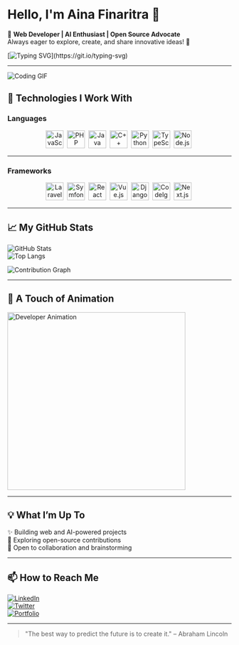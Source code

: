 # Hello, I'm Aina Finaritra 👋  

🌟 **Web Developer | AI Enthusiast | Open Source Advocate**  
Always eager to explore, create, and share innovative ideas! 🚀  

[![Typing SVG](https://readme-typing-svg.herokuapp.com?size=25&duration=3000&color=F72585&lines=Welcome+to+my+GitHub+Profile!;Passionate+about+Web+and+AI!;Open+to+Collaborations!)](https://git.io/typing-svg)

---

![Coding GIF](https://media.giphy.com/media/qgQUggAC3Pfv687qPC/giphy.gif)  

## 🔧 Technologies I Work With  

### Languages  
<div align="center">
  <img src="https://img.icons8.com/ios/50/000000/javascript.png" width="40" height="40" alt="JavaScript Icon"/>&nbsp;
  <img src="https://img.icons8.com/ios/50/000000/php.png" width="40" height="40" alt="PHP Icon"/>&nbsp;
  <img src="https://img.icons8.com/ios/50/000000/java.png" width="40" height="40" alt="Java Icon"/>&nbsp;
  <img src="https://img.icons8.com/ios/50/000000/c-plus-plus.png" width="40" height="40" alt="C++ Icon"/>&nbsp;
  <img src="https://img.icons8.com/ios/50/000000/python.png" width="40" height="40" alt="Python Icon"/>&nbsp;
  <img src="https://img.icons8.com/ios/50/000000/typescript.png" width="40" height="40" alt="TypeScript Icon"/>&nbsp;
  <img src="https://img.icons8.com/ios/50/000000/nodejs.png" width="40" height="40" alt="Node.js Icon"/>&nbsp;
</div>  

---

### Frameworks  
<div align="center">
  <img src="https://img.icons8.com/ios/50/000000/laravel.png" width="40" height="40" alt="Laravel Icon"/>&nbsp;
  <img src="https://img.icons8.com/ios/50/000000/symfony.png" width="40" height="40" alt="Symfony Icon"/>&nbsp;
  <img src="https://img.icons8.com/ios/50/000000/react-native.png" width="40" height="40" alt="React Icon"/>&nbsp;
  <img src="https://img.icons8.com/ios/50/000000/vue-js.png" width="40" height="40" alt="Vue.js Icon"/>&nbsp;
  <img src="https://img.icons8.com/ios/50/000000/django.png" width="40" height="40" alt="Django Icon"/>&nbsp;
  <img src="https://img.icons8.com/ios/50/000000/codeigniter.png" width="40" height="40" alt="CodeIgniter Icon"/>&nbsp;
  <img src="https://img.icons8.com/ios/50/000000/nextjs.png" width="40" height="40" alt="Next.js Icon"/>&nbsp;
</div>  

---

## 📈 My GitHub Stats  

![GitHub Stats](https://github-readme-stats.vercel.app/api?username=finaritraRak&show_icons=true&theme=radical)  
![Top Langs](https://github-readme-stats.vercel.app/api/top-langs/?username=finaritraRak&layout=compact&theme=radical)  

![Contribution Graph](https://github-readme-activity-graph.cyclic.app/graph?username=finaritraRak&theme=dracula)

---

## 🎨 A Touch of Animation  

<img src="https://assets7.lottiefiles.com/packages/lf20_tfb3estd.json" width="400" alt="Developer Animation" />  

---

## 💡 What I’m Up To  
✨ Building web and AI-powered projects  
🔭 Exploring open-source contributions  
💬 Open to collaboration and brainstorming  

---

## 📫 How to Reach Me  
[![LinkedIn](https://img.shields.io/badge/LinkedIn-Connect-blue)](https://www.linkedin.com/in/finaritraRak/)  
[![Twitter](https://img.shields.io/badge/Twitter-Follow-1DA1F2)](https://twitter.com/finaritraRak)  
[![Portfolio](https://img.shields.io/badge/Portfolio-Visit-FF5733)](https://username.github.io/)  

---

> "The best way to predict the future is to create it." – Abraham Lincoln  
